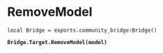 # RemoveModel



<pre class="language-lua"><code class="lang-lua">local Bridge = exports.community_bridge:Bridge()

<strong>Bridge.Target.RemoveModel(model)
</strong>

</code></pre>
